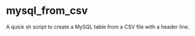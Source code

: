 mysql_from_csv
==============

A quick sh script to create a MySQL table from a CSV file with a header line.